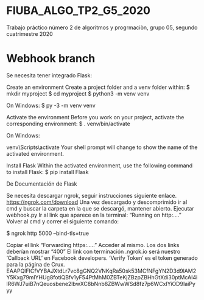 # FIUBA_ALGO_TP2_G5_2020
Trabajo práctico número 2 de algoritmos y progrmaciòn, grupo 05, segundo cuatrimestre 2020

# Webhook branch
Se necesita tener integrado Flask:

 Create an environment
Create a project folder and a venv folder within: $ mkdir myproject $ cd myproject $ python3 -m venv venv

On Windows: $ py -3 -m venv venv

Activate the environment Before you work on your project, activate the corresponding environment: $ . venv/bin/activate

On Windows:

venv\Scripts\activate Your shell prompt will change to show the name of the activated environment.

Install Flask Within the activated environment, use the following command to install Flask: $ pip install Flask

De Documentación de Flask

Se necesita descargar ngrok, seguir instrucciones siguiente enlace. https://ngrok.com/download
Una vez descargado y descomprimido ir al cmd y buscar la carpeta en la que se descargó, mantener abierto. Ejecutar webhook.py Ir al link que aparece en la terminal: “Running on http:….” Volver al cmd y correr el siguiente comando:

$ ngrok http 5000 –bind-tls=true

Copiar el link “Forwarding https:…..” Acceder al mismo. Los dos links deberían mostrar “400” El link con terminación .ngrok.io será nuestro ‘Callback URL’ en Facebook developers. ‘Verify Token’ es el token generado para la página de Crux. EAAPQlFICfVYBAJXtdLr7vc8gGNQ2VNKqRa50sk53MCfNFgYN2D3d9lAM2Y5Kxg79mlYHUg8fotiQBfv1yF54PtMhM0ZBTeKjZBzpZBHhGtXdi30ptMcAI4ilR6WJ7uiB7nQeuosbene2lbwXC8bNnb8ZBWwWSd8fz7p6WCxIYiOD9IaiPyyy

